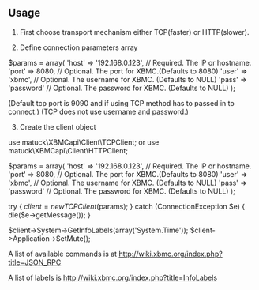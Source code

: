 Usage
-----

1. First choose transport mechanism either TCP(faster) or HTTP(slower).

2. Define connection parameters array

$params = array(
    'host' => '192.168.0.123', // Required. The IP or hostname.
    'port' => 8080,            // Optional. The port for XBMC.(Defaults to 8080)
    'user' => 'xbmc',          // Optional. The username for XBMC. (Defaults to NULL)
    'pass' => 'password'       // Optional. The password for XBMC. (Defaults to NULL)
);

(Default tcp port is 9090 and if using TCP method has to passed in to connect.)
(TCP does not use username and password.)

3. Create the client object

use matuck\XBMCapi\Client\TCPClient;
or 
use matuck\XBMCapi\Client\HTTPClient;

$params = array(
    'host' => '192.168.0.123', // Required. The IP or hostname.
    'port' => 8080,            // Optional. The port for XBMC.(Defaults to 8080)
    'user' => 'xbmc',          // Optional. The username for XBMC. (Defaults to NULL)
    'pass' => 'password'       // Optional. The password for XBMC. (Defaults to NULL)
);

try {
    $client = new TCPClient($params);
} catch (ConnectionException $e) {
    die($e->getMessage());
}

$client->System->GetInfoLabels(array('System.Time'));
$client->Application->SetMute();

A list of available commands is at 
http://wiki.xbmc.org/index.php?title=JSON_RPC

A list of labels is 
http://wiki.xbmc.org/index.php?title=InfoLabels
